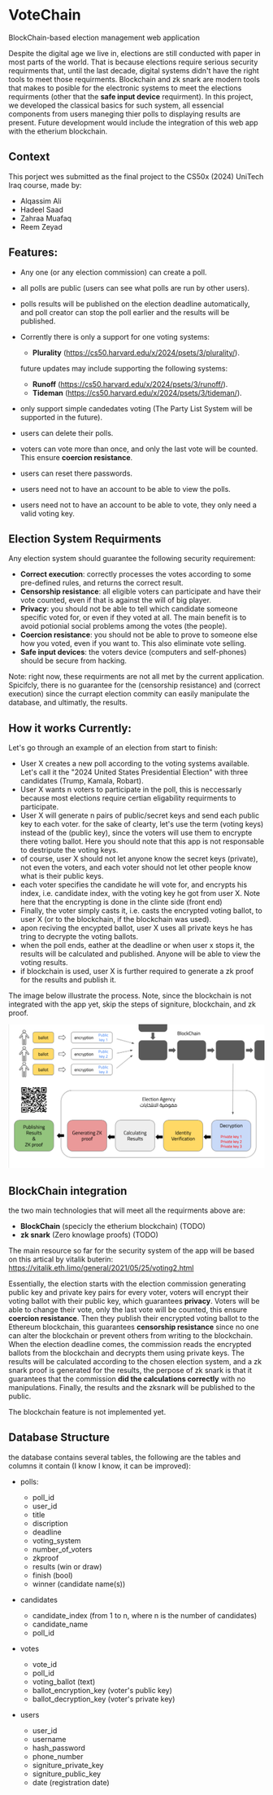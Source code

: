 # VoteChain
BlockChain-based election management web application

Despite the digital age we live in, elections are still conducted with paper in most parts of the world. That is because elections require serious security requirments that, until the last decade, digital systems didn't have the right tools to meet those requirments. Blockchain and zk snark are modern tools that makes to posible for the electronic systems to meet the elections requirments (other that the **safe input device** requirment). In this project, we developed the classical basics for such system, all essencial components from users maneging thier polls to displaying results are present. Future development would include the integration of this web app with the etherium blockchain.

## Context

This porject wes submitted as the final project to the CS50x (2024) UniTech Iraq course, made by: 
* Alqassim Ali
* Hadeel Saad
* Zahraa Muafaq
* Reem Zeyad

## Features:
* Any one (or any election commission) can create a poll.
* all polls are public (users can see what polls are run by other users).
* polls results will be published on the election deadline automatically, and poll creator can stop the poll earlier and the results will be published.
* Corrently there is only a support for one voting systems:
    * **Plurality** (https://cs50.harvard.edu/x/2024/psets/3/plurality/).

    future updates may include supporting the following systems:
    * **Runoff** (https://cs50.harvard.edu/x/2024/psets/3/runoff/).
    * **Tideman** (https://cs50.harvard.edu/x/2024/psets/3/tideman/).
* only support simple candedates voting (The Party List System will be supported in the future).   
* users can delete their polls.
* voters can vote more than once, and only the last vote will be counted. This ensure **coercion resistance**.
* users can reset there passwords.
* users need not to have an account to be able to view the polls.
* users need not to have an account to be able to vote, they only need a valid voting key.

## Election System Requirments
Any election system should guarantee the following security requirement:
* **Correct execution**: correctly processes the votes according to some pre-defined rules, and returns the correct result.
* **Censorship resistance**: all eligible voters can participate and have their vote counted, even if that is against the will of big player. 
* **Privacy**: you should not be able to tell which candidate someone specific voted for, or even if they voted at all. The main benefit is to avoid potionial social problems among the votes (the people).
* **Coercion resistance**: you should not be able to prove to someone else how you voted, even if you want to. This also eliminate vote selling.
* **Safe input devices**: the voters device (computers and self-phones) should be secure from hacking.

Note: right now, these requirments are not all met by the current application. Spicifcly, there is no guarantee for the (censorship resistance) and (correct execution) since the currapt election commity can easily manipulate the database, and ultimatly, the results. 

## How it works Currently:

Let's go through an example of an election from start to finish:

* User X creates a new poll according to the voting systems available. Let's call it the "2024 United States Presidential Election" with three candidates (Trump, Kamala, Robart).
* User X wants n voters to participate in the poll, this is neccessarly because most elections require certian eligability requirments to participate.
* User X will generate n pairs of public/secret keys and send each public key to each voter. for the sake of clearty, let's use the term (voting keys) instead of the (public key), since the voters will use them to encrypte there voting ballot. Here you should note that this app is not responsable to destripute the voting keys. 
* of course, user X should not let anyone know the secret keys (private), not even the voters, and each voter should not let other people know what is their public keys.
* each voter specifies the candidate he will vote for, and encrypts his index, i.e. candidate index, with the voting key he got from user X. Note here that the encrypting is done in the clinte side (front end)
* Finally, the voter simply casts it, i.e. casts the encrypted voting ballot, to user X (or to the blockchain, if the blockchain was used).
* apon reciving the encypted ballot, user X uses all private keys he has tring to decrypte the voting ballots.
* when the poll ends, eather at the deadline or when user x stops it, the results will be calculated and published. Anyone will be able to view the voting results.
* if blockchain is used, user X is further required to generate a zk proof for the results and publish it.

The image below illustrate the process. Note, since the blockchain is not integrated with the app yet, skip the steps of signiture, blockchain, and zk proof.

![image](static/images/how%20it%20works%20digram.png)

## BlockChain integration

the two main technologies that will meet all the requirments above are:
* **BlockChain** (specicly the etherium blockchain) (TODO)
* **zk snark** (Zero knowlage proofs) (TODO)

The main resource so far for the security system of the app will be based on this artical by vitalik buterin: https://vitalik.eth.limo/general/2021/05/25/voting2.html

Essentially, the election starts with the election commission generating public key and private key pairs for every voter, voters will encrypt their voting ballot with their public key, which guarantees **privacy**. Voters will be able to change their vote, only the last vote will be counted, this ensure **coercion resistance**. Then they publish their encrypted voting ballot to the Ethereum blockchain, this guarantees **censorship resistance** since no one can alter the blockchain or prevent others from writing to the blockchain. When the election deadline comes, the commission reads the encrypted ballots from the blockchain and decrypts them using private keys. The results will be calculated according to the chosen election system, and a zk snark proof is generated for the results, the perpose of zk snark is that it guarantees that the commission **did the calculations correctly** with no manipulations. Finally, the results and the zksnark will be published to the public.

The blockchain feature is not implemented yet. 

## Database Structure

the database contains several tables, the following are the tables and columns it contain (I know I know, it can be improved):

* polls:
    * poll_id
    * user_id
    * title
    * discription
    * deadline
    * voting_system
    * number_of_voters
    * zkproof
    * results (win or draw)
    * finish (bool)
    * winner (candidate name(s))

* candidates
    * candidate_index (from 1 to n, where n is the number of candidates)
    * candidate_name
    * poll_id
            
* votes
    * vote_id 
    * poll_id
    * voting_ballot (text)
    * ballot_encryption_key (voter's public key)
    * ballot_decryption_key (voter's private key)

* users
    * user_id 
    * username 
    * hash_password 
    * phone_number 
    * signiture_private_key 
    * signiture_public_key
    * date (registration date)